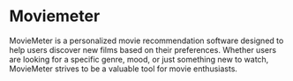 # Moviemeter
MovieMeter is a personalized movie recommendation software designed to help users discover new films based on their preferences. Whether users are looking for a specific genre, mood, or just something new to watch, MovieMeter strives to be a valuable tool for movie enthusiasts.
